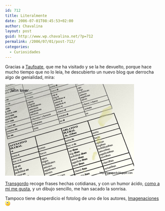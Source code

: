 ```yaml
---
id: 712
title: Literalmente
date: 2006-07-01T08:45:53+02:00
author: Chavalina
layout: post
guid: http://www.wp.chavalina.net/?p=712
permalink: /2006/07/01/post-712/
categories:
  - Curiosidades
---
```

Gracias a <a href="http://www.taufpate.com/" target="_blank">Taufpate</a>, que me ha visitado y se la he devuelto, porque hace mucho tiempo que no lo leía, he descubierto un nuevo blog que derrocha algo de genialidad, mira:

<p class="imgcentro">
  <img src="/imagenes/fotos/latinlover.jpg" alt="Latin lover: alguien se excitó leyendo el diccionario..." />
</p>

<a href="http://transgordo.blogspot.com" target="_blank">Transgordo</a> recoge frases hechas cotidianas, y con un humor ácido, <a href="http://chavalina.net/comentar.php?idpost=582" target="_blank">como a mi me gusta</a>, y un dibujo sencillo, me han sacado la sonrisa.

Tampoco tiene desperdicio el fotolog de uno de los autores, <a href="http://imagenaciones.blogspot.com" target="_blank">Imagenaciones</a>![emo](/imagenes/emoticonos/sonrisa.gif)
